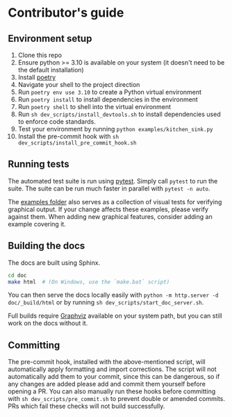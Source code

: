 # Contributor's guide

## Environment setup

1. Clone this repo
2. Ensure python >= 3.10 is available on your system (it doesn't need to be the default installation)
3. Install [poetry](https://python-poetry.org)
4. Navigate your shell to the project direction
5. Run `poetry env use 3.10` to create a Python virtual environment
6. Run `poetry install` to install dependencies in the environment
7. Run `poetry shell` to shell into the virtual environment
8. Run `sh dev_scripts/install_devtools.sh` to install dependencies used to enforce code standards.
9. Test your environment by running `python examples/kitchen_sink.py`
10. Install the pre-commit hook with `sh dev_scripts/install_pre_commit_hook.sh`

## Running tests

The automated test suite is run using [pytest](https://docs.pytest.org/). Simply call `pytest` to run the suite. The suite can be run much faster in parallel with `pytest -n auto`.

The [examples folder](/examples) also serves as a collection of visual tests for verifying graphical output. If your change affects these examples, please verify against them. When adding new graphical features, consider adding an example covering it.

## Building the docs

The docs are built using Sphinx.

```sh
cd doc
make html  # (On Windows, use the `make.bat` script)
```

You can then serve the docs locally easily with `python -m http.server -d doc/_build/html` or by running `sh dev_scripts/start_doc_server.sh`.

Full builds require [Graphviz](https://graphviz.org/) available on your system path, but you can still work on the docs without it.

## Committing

The pre-commit hook, installed with the above-mentioned script, will automatically apply formatting and import corrections. The script will not automatically add them to your commit, since this can be dangerous, so if any changes are added please add and commit them yourself before opening a PR. You can also manually run these hooks before committing with `sh dev_scripts/pre_commit.sh` to prevent double or amended commits. PRs which fail these checks will not build successfully.
